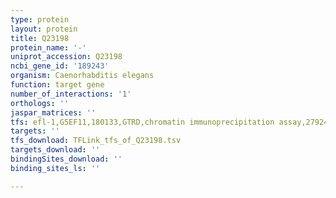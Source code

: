 ```yaml
---
type: protein
layout: protein
title: Q23198
protein_name: '-'
uniprot_accession: Q23198
ncbi_gene_id: '189243'
organism: Caenorhabditis elegans
function: target gene
number_of_interactions: '1'
orthologs: ''
jaspar_matrices: ''
tfs: efl-1,G5EF11,180133,GTRD,chromatin immunoprecipitation assay,27924024%5Buid%5D,No
targets: ''
tfs_download: TFLink_tfs_of_Q23198.tsv
targets_download: ''
bindingSites_download: ''
binding_sites_ls: ''

---
```


